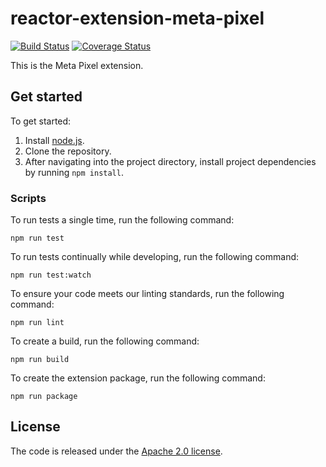 # reactor-extension-meta-pixel

[![Build Status](https://img.shields.io/github/actions/workflow/status/adobe/reactor-extension-meta-pixel/node.js.yml?style=flat)](https://github.com/adobe/reactor-extension-meta-pixel/actions)
[![Coverage Status](https://coveralls.io/repos/github/adobe/reactor-extension-meta-pixel/badge.svg?branch=main)](https://coveralls.io/github/adobe/reactor-extension-meta-pixel?branch=main)

This is the Meta Pixel extension.

## Get started

To get started:

1. Install [node.js](https://nodejs.org/).
2. Clone the repository.
3. After navigating into the project directory, install project dependencies by running `npm install`.

### Scripts

To run tests a single time, run the following command:

`npm run test`

To run tests continually while developing, run the following command:

`npm run test:watch`

To ensure your code meets our linting standards, run the following command:

`npm run lint`

To create a build, run the following command:

`npm run build`

To create the extension package, run the following command:

`npm run package`

## License

The code is released under the [Apache 2.0 license](LICENSE).
